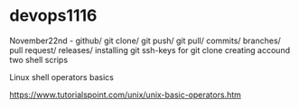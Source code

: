 # devops1116
November22nd - github/ git clone/ git push/ git pull/ commits/ branches/ pull request/ releases/
installing git
ssh-keys for git clone
creating accound
two shell scrips


Linux shell operators basics

https://www.tutorialspoint.com/unix/unix-basic-operators.htm
